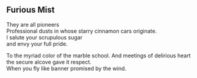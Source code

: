 Furious Mist
------------
They are all pioneers  
Professional dusts in whose starry cinnamon cars originate.  
I salute your scrupulous sugar  
and envy your full pride.  
  
To the myriad color of the marble school. And meetings of delirious heart the secure alcove gave it respect.  
When you fly like banner promised by the wind.  
